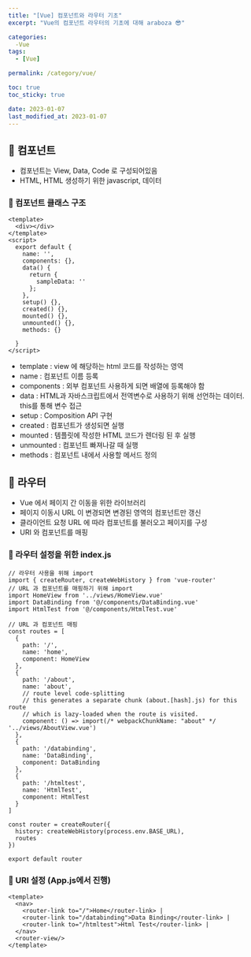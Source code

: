 ```yaml
---
title: "[Vue] 컴포넌트와 라우터 기초"
excerpt: "Vue의 컴포넌트 라우터의 기초에 대해 araboza 😎"

categories:
  -Vue
tags:
  - [Vue]

permalink: /category/vue/

toc: true
toc_sticky: true

date: 2023-01-07
last_modified_at: 2023-01-07
---
```

## 🦥 컴포넌트
- 컴포넌트는 View, Data, Code 로 구성되어있음
- HTML, HTML 생성하기 위한 javascript, 데이터
### 🌿 컴포넌트 클래스 구조
```
<template>
  <div></div>
</template>
<script>
  export default {
    name: '',
    components: {}, 
    data() {
      return {
        sampleData: ''
      };
    },
    setup() {},
    created() {},
    mounted() {},
    unmounted() {},
    methods: {}

  }
</script>
```
- template : view 에 해당하는 html 코드를 작성하는 영역
- name : 컴포넌트 이름 등록
- components : 외부 컴포넌트 사용하게 되면 배열에 등록해야 함
- data : HTML과 자바스크립트에서 전역변수로 사용하기 위해 선언하는 데이터. this를 통해 변수 접근
- setup : Composition API 구현
- created : 컴포넌트가 생성되면 실행
- mounted : 템플릿에 작성한 HTML 코드가 렌더링 된 후 실행
- unmounted : 컴포넌트 빠져나갈 때 실행
- methods : 컴포넌트 내에서 사용할 메서드 정의

## 🦥 라우터
- Vue 에서 페이지 간 이동을 위한 라이브러리
- 페이지 이동시 URL 이 변경되면 변경된 영역의 컴포넌트만 갱신
- 클라이언트 요청 URL 에 따라 컴포넌트를 불러오고 페이지를 구성
- URI 와 컴포넌트를 매핑
### 🌿 라우터 설정을 위한 index.js
```
// 라우터 사용을 위해 import 
import { createRouter, createWebHistory } from 'vue-router'
// URL 과 컴포넌트를 매핑하기 위해 import
import HomeView from '../views/HomeView.vue'
import DataBinding from '@/components/DataBinding.vue'
import HtmlTest from '@/components/HtmlTest.vue'

// URL 과 컴포넌트 매핑
const routes = [
  {
    path: '/',
    name: 'home',
    component: HomeView
  },
  {
    path: '/about',
    name: 'about',
    // route level code-splitting
    // this generates a separate chunk (about.[hash].js) for this route
    // which is lazy-loaded when the route is visited.
    component: () => import(/* webpackChunkName: "about" */ '../views/AboutView.vue')
  },
  {
    path: '/databinding',
    name: 'DataBinding',
    component: DataBinding
  },
  {
    path: '/htmltest',
    name: 'HtmlTest',
    component: HtmlTest
  }
]

const router = createRouter({
  history: createWebHistory(process.env.BASE_URL),
  routes
})

export default router

``` 
### 🌿 URI 설정 (App.js에서 진행)
```
<template>
  <nav>
    <router-link to="/">Home</router-link> |
    <router-link to="/databinding">Data Binding</router-link> |
    <router-link to="/htmltest">Html Test</router-link> |
  </nav>
  <router-view/>
</template>
```